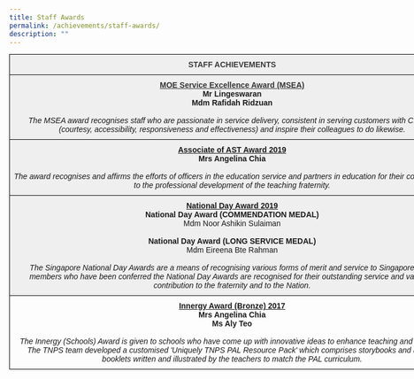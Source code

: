 ```yaml
---
title: Staff Awards
permalink: /achievements/staff-awards/
description: ""
---
```

<style type="text/css">
.tg  {border-collapse:collapse;border-spacing:0;margin:0px auto;}
.tg td{border-color:black;border-style:solid;border-width:1px;font-family:Arial, sans-serif;font-size:14px;
  overflow:hidden;padding:10px 5px;word-break:normal;}
.tg th{border-color:black;border-style:solid;border-width:1px;font-family:Arial, sans-serif;font-size:14px;
  font-weight:normal;overflow:hidden;padding:10px 5px;word-break:normal;}
.tg .tg-uqo3{background-color:#efefef;text-align:center;vertical-align:top}
.tg .tg-baqh{text-align:center;vertical-align:top}
.tg .tg-5gw4{background-color:#efefef;color:#3A3A3A;font-weight:bold;text-align:center;vertical-align:top}
</style>
<table class="tg" style="undefined;table-layout: fixed; width: 806px">
<colgroup>
<col style="width: 806px">
</colgroup>
<tbody>
  <tr>
    <td class="tg-5gw4">STAFF ACHIEVEMENTS</td>
  </tr>
  <tr>
    <td class="tg-uqo3"><span style="font-weight:bold;text-decoration:underline;color:#343434">MOE Service Excellence Award (MSEA)</span><br><span style="font-weight:bold">Mr Lingeswaran</span><br><span style="font-weight:bold">Mdm Rafidah Ridzuan</span><br><br><span style="font-style:italic">The MSEA award recognises staff who are passionate in service delivery, consistent in serving customers with C.A.R.E (courtesy, accessibility, responsiveness and effectiveness) and inspire their colleagues to do likewise.</span></td>
  </tr>
  <tr>
    <td class="tg-uqo3"><span style="font-weight:bold;text-decoration:underline">Associate of AST Award 2019</span><br><span style="font-weight:bold">Mrs Angelina Chia</span><br><br><span style="font-style:italic">The award recognises and affirms the efforts of officers in the education service and partners in education for their contributions to the professional development of the teaching fraternity.</span></td>
  </tr>
  <tr>
    <td class="tg-uqo3"><span style="font-weight:bold;text-decoration:underline">National Day Award 2019</span><br><span style="font-weight:bold">National Day Award (COMMENDATION MEDAL)</span><br>Mdm Noor Ashikin Sulaiman<br><br><span style="font-weight:bold">National Day Award (LONG SERVICE MEDAL)</span><br>Mdm Eireena Bte Rahman<br><br><span style="font-style:italic">The Singapore National Day Awards are a means of recognising various forms of merit and service to Singapore. Staff members who have been conferred the National Day Awards are recognised for their outstanding service and valuable contribution to the fraternity and to the Nation.</span></td>
  </tr>
  <tr>
    <td class="tg-baqh"><span style="font-weight:bold;text-decoration:underline">Innergy Award (Bronze) 2017</span><br><span style="font-weight:bold">Mrs Angelina Chia</span><br><span style="font-weight:bold">Ms Aly Teo</span><br><br><span style="font-style:italic">The Innergy (Schools) Award is given to schools who have come up with innovative ideas to enhance teaching and learning. The TNPS team developed a customised 'Uniquely TNPS PAL Resource Pack' which comprises storybooks and activity booklets written and illustrated by the teachers to match the PAL curriculum.</span></td>
  </tr>
</tbody>
</table>